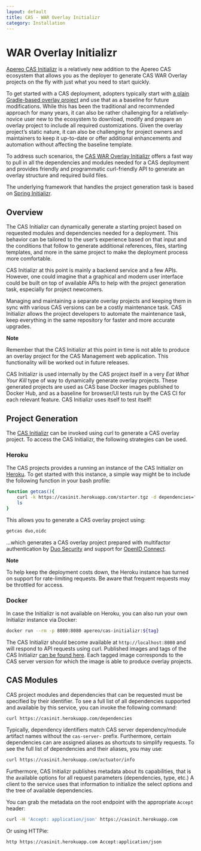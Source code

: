 ```yaml
---
layout: default
title: CAS - WAR Overlay Initializr
category: Installation
---
```


# WAR Overlay Initializr

[Apereo CAS Initializr][initializr] is a relatively new addition to the Apereo CAS ecosystem that allows 
you as the deployer to generate CAS WAR Overlay projects on the fly with just what you need to start quickly. 

To get started with a CAS deployment, adopters typically 
start with [a plain Gradle-based overlay project](WAR-Overlay-Installation.html)
and use that as a baseline for future modifications. While this has been the traditional and recommended 
approach for many years, it can also be rather challenging for a relatively-novice user new to the 
ecosystem to download, modify and prepare an overlay project to include all required 
customizations. Given the overlay project’s static nature, it can also be challenging for 
project owners and maintainers to keep it up-to-date or offer additional enhancements
and automation without affecting the baseline template.

To address such scenarios, the [CAS WAR Overlay Initializr][initializr] offers a fast way to pull 
in all the dependencies and modules needed for a CAS deployment and 
provides friendly and programmatic curl-friendly API to generate 
an overlay structure and required build files. 

The underlying framework that handles the project generation 
task is based on [Spring Initializr](https://github.com/spring-io/initializr).
  
## Overview

The CAS Initializr can dynamically generate a starting project based on 
requested modules and dependencies needed for a deployment. This behavior 
can be tailored to the user’s experience based on that input and the 
conditions that follow to generate additional references, files, starting 
templates, and more in the same project to make the deployment process more comfortable.

CAS Initializr at this point is mainly a backend service and a few APIs. 
However, one could imagine that a graphical and modern user interface 
could be built on top of available APIs to help with the project 
generation task, especially for project newcomers.

Managing and maintaining a separate overlay projects and keeping them 
in sync with various CAS versions can be a costly maintenance task. 
CAS Initializr allows the project developers to automate the 
maintenance task, keep everything in the same repository 
for faster and more accurate upgrades.

<div class="alert alert-info"><strong>Note</strong>
<p>Remember that the CAS Initializr at this point in time is not able 
to produce an overlay project for the CAS Management web application. This 
functionality will be worked out in future releases.</p></div>

CAS Initializr is used internally by the CAS project itself in a 
very *Eat What Your Kill* type of way to dynamically generate 
overlay projects. These generated projects are used as CAS base 
Docker images published to Docker Hub, and as a baseline for 
browser/UI tests run by the CAS CI for each relevant feature. 
CAS Initializr uses itself to test itself!

## Project Generation

The [CAS Initializr][initializr] can be invoked using curl to generate a CAS overlay project. To access 
the CAS Initializr, the following strategies can be used.

### Heroku
The CAS projects provides a running an instance of the CAS Initializr on [Heroku][initializr]. To get 
started with this instance, a simple way might be to include the following function in your bash profile:
     
```bash
function getcas(){
    curl -k https://casinit.herokuapp.com/starter.tgz -d dependencies="$1" | tar -xzvf -
    ls
}
```

This allows you to generate a CAS overlay project using:

```bash
getcas duo,oidc
```

…which generates a CAS overlay project prepared with multifactor authentication 
by [Duo Security](../mfa/DuoSecurity-Authentication.html) and 
support for [OpenID Connect](OAuth-OpenId-Authentication.html).

<div class="alert alert-info"><strong>Note</strong>
<p>To help keep the deployment costs down, the Heroku instance has turned on support for 
rate-limiting requests. Be aware that frequent requests may be throttled for access.</p></div>

### Docker

In case the Initializr is not available on Heroku, you can also run your own Initializr instance via Docker:

```bash
docker run --rm -p 8080:8080 apereo/cas-initializr:${tag}
```

The CAS Initializr should become available at `http://localhost:8080` and will respond to API 
requests using curl. Published images and tags of 
the CAS Initializr [can be found here](https://hub.docker.com/r/apereo/cas-initializr/tags). 
Each tagged image corresponds to the CAS server version for 
which the image is able to produce overlay projects.

## CAS Modules

CAS project modules and dependencies that can be requested must be specified by 
their identifier. To see a full list of all dependencies supported and 
available by this service, you can invoke the following command:

```bash
curl https://casinit.herokuapp.com/dependencies
```

Typically, dependency identifiers match CAS server dependency/module artifact names without 
the `cas-server-` prefix. Furthermore, certain dependencies can are assigned aliases as 
shortcuts to simplify requests. To see the full list of dependencies and their aliases, you may use:
        
```bash
curl https://casinit.herokuapp.com/actuator/info
```
  
Furthermore, CAS Initializr publishes metadata about its capabilities, that is the 
available options for all request parameters (dependencies, type, etc.) A client to the 
service uses that information to initialize the select options and the tree of available dependencies.

You can grab the metadata on the root endpoint with the appropriate `Accept` header:

```bash
curl -H 'Accept: application/json' https://casinit.herokuapp.com
```

Or using HTTPie:

```bash
http https://casinit.herokuapp.com Accept:application/json
```

[initializr]: https://casinit.herokuapp.com/
